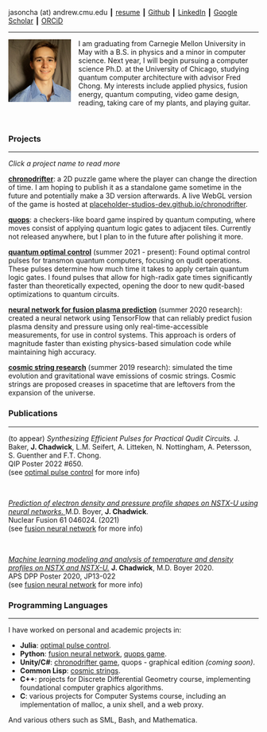 jasoncha (at) andrew.cmu.edu ┃ [resume](/files/resume.pdf) ┃ [Github](https://github.com/jasonchadwick/) ┃ [LinkedIn](https://linkedin.com/in/jasonchadwick) ┃ [Google Scholar](https://scholar.google.com/citations?user=kE5iFs0AAAAJ&hl=en) ┃ [ORCiD](https://orcid.org/0000-0002-7932-1418)

---

<img style="float: left; width: 25%; margin-right: 15px" src="files/linkedin.jpg">

I am graduating from Carnegie Mellon University in May with a B.S. in physics and a minor in computer science. Next year, I will begin pursuing a computer science Ph.D. at the University of Chicago, studying quantum computer architecture with advisor Fred Chong. My interests include applied physics, fusion energy, quantum computing, video game design, reading, taking care of my plants, and playing guitar.

<br clear="left"/>

### Projects

---

*Click a project name to read more*

[**chronodrifter**](/pages/chronodrifter.md): a 2D puzzle game where the player can change the direction of time. I am hoping to publish it as a standalone game sometime in the future and potentially make a 3D version afterwards. A live WebGL version of the game is hosted at <a href="https://placeholder-studios-dev.github.io/chronodrifter" target="_blank" rel="noopener noreferrer">placeholder-studios-dev.github.io/chronodrifter</a>.

[**quops**](/pages/quops.md): a checkers-like board game inspired by quantum computing, where moves consist of applying quantum logic gates to adjacent tiles. Currently not released anywhere, but I plan to in the future after polishing it more.

[**quantum optimal control**](/pages/pulses.md) (summer 2021 - present): Found optimal control pulses for transmon quantum computers, focusing on qudit operations. These pulses determine how much time it takes to apply certain quantum logic gates. I found pulses that allow for high-radix gate times significantly faster than theoretically expected, opening the door to new qudit-based optimizations to quantum circuits.

[**neural network for fusion plasma prediction**](/pages/fusion.md) (summer 2020 research): created a neural network using TensorFlow that can reliably predict fusion plasma density and pressure using only real-time-accessible measurements, for use in control systems. This approach is orders of magnitude faster than existing physics-based simulation code while maintaining high accuracy.

[**cosmic string research**](/pages/cosmic-strings.md) (summer 2019 research): simulated the time evolution and gravitational wave emissions of cosmic strings. Cosmic strings are proposed creases in spacetime that are leftovers from the expansion of the universe.

### Publications

---

(to appear) *Synthesizing Efficient Pulses for Practical Qudit Circuits.* J. Baker, **J. Chadwick**, L.M. Seifert, A. Litteken, N. Nottingham, A. Petersson, S. Guenther and F.T. Chong.
<br>QIP Poster 2022 #650.
<br>(see [optimal pulse control](/pages/pulses.md) for more info)

<br>

<a href="https://doi.org/10.1088/1741-4326/abe08b" target="_blank" rel="noopener noreferrer">*Prediction of electron density and pressure profile shapes on NSTX-U using neural networks.* </a>M.D. Boyer, **J. Chadwick**. 
<br>Nuclear Fusion 61 046024. (2021) 
<br>(see [fusion neural network](/pages/fusion.md) for more info)

<br>

<a href="https://meetings.aps.org/Meeting/DPP20/Session/JP13.22" target="_blank" rel="noopener noreferrer"> *Machine learning modeling and analysis of temperature and density profiles on NSTX and NSTX-U.*</a>  **J. Chadwick**, M.D. Boyer 2020.
<br>APS DPP Poster 2020, JP13-022
<br>(see [fusion neural network](/pages/fusion.md) for more info)



### Programming Languages

---

I have worked on personal and academic projects in:

- **Julia**: [optimal pulse control](/pages/pulses.md).
- **Python**: [fusion neural network](/pages/fusion.md), [quops game](/pages/quops.md).
- **Unity/C#**: [chronodrifter game](/pages/chronodrifter.md), quops - graphical edition *(coming soon)*.
- **Common Lisp**: [cosmic strings](/pages/cosmic-strings.md).
- **C++**: projects for Discrete Differential Geometry course, implementing foundational computer graphics algorithms.
- **C**: various projects for Computer Systems course, including an implementation of malloc, a unix shell, and a web proxy.

And various others such as SML, Bash, and Mathematica.
